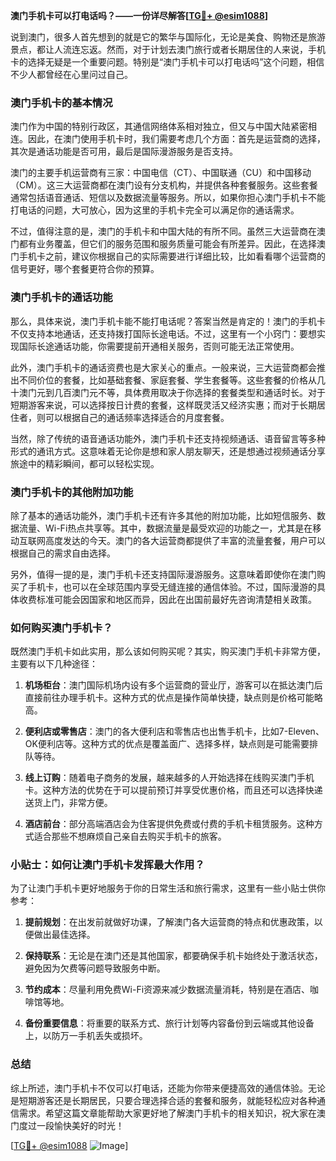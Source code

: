 **澳门手机卡可以打电话吗？——一份详尽解答[[TG💪+ @esim1088](https://t.me/s/esim1088)]**

说到澳门，很多人首先想到的就是它的繁华与国际化，无论是美食、购物还是旅游景点，都让人流连忘返。然而，对于计划去澳门旅行或者长期居住的人来说，手机卡的选择无疑是一个重要问题。特别是“澳门手机卡可以打电话吗”这个问题，相信不少人都曾经在心里问过自己。

### 澳门手机卡的基本情况

澳门作为中国的特别行政区，其通信网络体系相对独立，但又与中国大陆紧密相连。因此，在澳门使用手机卡时，我们需要考虑几个方面：首先是运营商的选择，其次是通话功能是否可用，最后是国际漫游服务是否支持。

澳门的主要手机运营商有三家：中国电信（CT）、中国联通（CU）和中国移动（CM）。这三大运营商都在澳门设有分支机构，并提供各种套餐服务。这些套餐通常包括语音通话、短信以及数据流量等服务。所以，如果你担心澳门手机卡不能打电话的问题，大可放心，因为这里的手机卡完全可以满足你的通话需求。

不过，值得注意的是，澳门的手机卡和中国大陆的有所不同。虽然三大运营商在澳门都有业务覆盖，但它们的服务范围和服务质量可能会有所差异。因此，在选择澳门手机卡之前，建议你根据自己的实际需要进行详细比较，比如看看哪个运营商的信号更好，哪个套餐更符合你的预算。

### 澳门手机卡的通话功能

那么，具体来说，澳门手机卡能不能打电话呢？答案当然是肯定的！澳门的手机卡不仅支持本地通话，还支持拨打国际长途电话。不过，这里有一个小窍门：要想实现国际长途通话功能，你需要提前开通相关服务，否则可能无法正常使用。

此外，澳门手机卡的通话资费也是大家关心的重点。一般来说，三大运营商都会推出不同价位的套餐，比如基础套餐、家庭套餐、学生套餐等。这些套餐的价格从几十澳门元到几百澳门元不等，具体费用取决于你选择的套餐类型和通话时长。对于短期游客来说，可以选择按日计费的套餐，这样既灵活又经济实惠；而对于长期居住者，则可以根据自己的通话频率选择适合的月度套餐。

当然，除了传统的语音通话功能外，澳门手机卡还支持视频通话、语音留言等多种形式的通讯方式。这意味着无论你是想和家人朋友聊天，还是想通过视频通话分享旅途中的精彩瞬间，都可以轻松实现。

### 澳门手机卡的其他附加功能

除了基本的通话功能外，澳门手机卡还有许多其他的附加功能，比如短信服务、数据流量、Wi-Fi热点共享等。其中，数据流量是最受欢迎的功能之一，尤其是在移动互联网高度发达的今天。澳门的各大运营商都提供了丰富的流量套餐，用户可以根据自己的需求自由选择。

另外，值得一提的是，澳门手机卡还支持国际漫游服务。这意味着即使你在澳门购买了手机卡，也可以在全球范围内享受无缝连接的通信体验。不过，国际漫游的具体收费标准可能会因国家和地区而异，因此在出国前最好先咨询清楚相关政策。

### 如何购买澳门手机卡？

既然澳门手机卡如此实用，那么该如何购买呢？其实，购买澳门手机卡非常方便，主要有以下几种途径：

1. **机场柜台**：澳门国际机场内设有多个运营商的营业厅，游客可以在抵达澳门后直接前往办理手机卡。这种方式的优点是操作简单快捷，缺点则是价格可能略高。
   
2. **便利店或零售店**：澳门的各大便利店和零售店也出售手机卡，比如7-Eleven、OK便利店等。这种方式的优点是覆盖面广、选择多样，缺点则是可能需要排队等待。

3. **线上订购**：随着电子商务的发展，越来越多的人开始选择在线购买澳门手机卡。这种方法的优势在于可以提前预订并享受优惠价格，而且还可以选择快递送货上门，非常方便。

4. **酒店前台**：部分高端酒店会为住客提供免费或付费的手机卡租赁服务。这种方式适合那些不想麻烦自己亲自去购买手机卡的旅客。

### 小贴士：如何让澳门手机卡发挥最大作用？

为了让澳门手机卡更好地服务于你的日常生活和旅行需求，这里有一些小贴士供你参考：

1. **提前规划**：在出发前就做好功课，了解澳门各大运营商的特点和优惠政策，以便做出最佳选择。

2. **保持联系**：无论是在澳门还是其他国家，都要确保手机卡始终处于激活状态，避免因为欠费等问题导致服务中断。

3. **节约成本**：尽量利用免费Wi-Fi资源来减少数据流量消耗，特别是在酒店、咖啡馆等地。

4. **备份重要信息**：将重要的联系方式、旅行计划等内容备份到云端或其他设备上，以防万一手机丢失或损坏。

### 总结

综上所述，澳门手机卡不仅可以打电话，还能为你带来便捷高效的通信体验。无论是短期游客还是长期居民，只要合理选择合适的套餐和服务，就能轻松应对各种通信需求。希望这篇文章能帮助大家更好地了解澳门手机卡的相关知识，祝大家在澳门度过一段愉快美好的时光！

[[TG💪+ @esim1088](https://t.me/s/esim1088) ![Image](https://i.postimg.cc/4NQfJmqS/Snipaste-2025-05-13-00-14-12.png)]